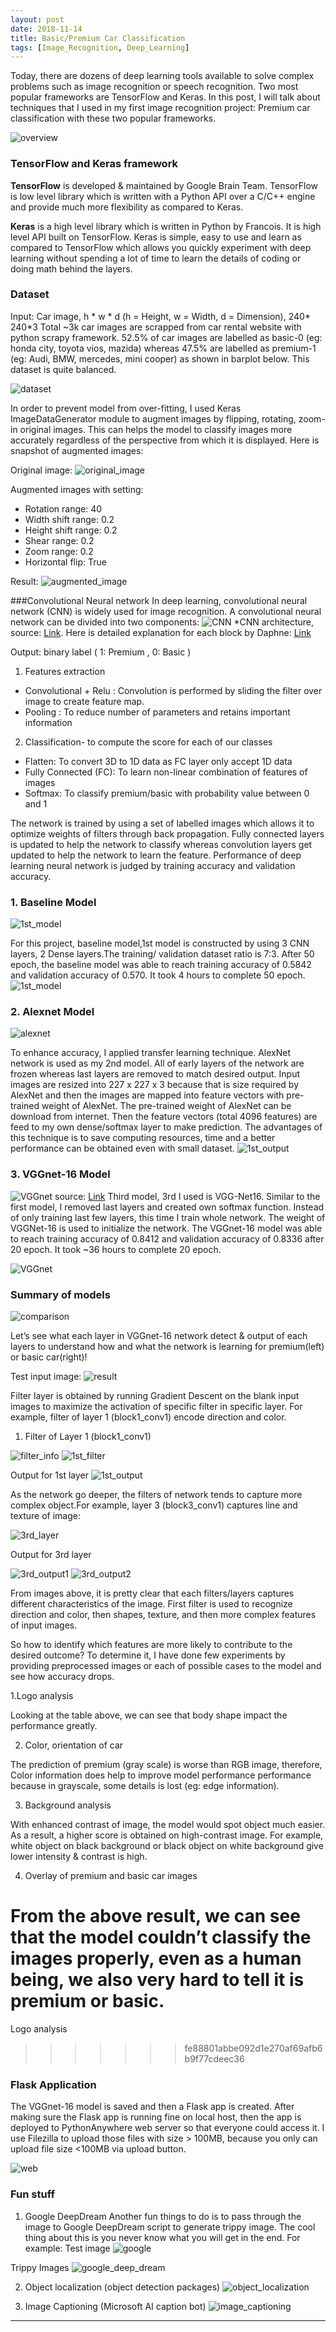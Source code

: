 ```yaml
---
layout: post
date: 2018-11-14
title: Basic/Premium Car Classification
tags: [Image_Recognition, Deep_Learning]
---
```


Today, there are dozens of deep learning tools available to solve complex problems such as image recognition or speech recognition. Two most popular frameworks are TensorFlow and Keras. In this post, I will talk about techniques that I used in my first image recognition project: Premium car classification with these two popular frameworks. 

![overview](/images/overview.png)

### TensorFlow and Keras framework

**TensorFlow** is developed & maintained by Google Brain Team. TensorFlow is low level library which is written with a Python API over a C/C++ engine and provide much more flexibility as compared to Keras.

**Keras** is a high level library which is written in Python by Francois. It is high level API built on TensorFlow. Keras is simple, easy to use and learn as compared to TensorFlow which allows you quickly experiment with deep learning without spending a lot of time to learn the details of coding or doing math behind the layers.

### Dataset

Input: Car image,  h * w * d (h = Height, w = Width, d = Dimension),  240* 240*3
Total ~3k car images are scrapped from car rental website with python scrapy framework. 52.5% of car images are labelled as basic-0 (eg: honda city, toyota vios, mazida) whereas 47.5% are labelled as premium-1 (eg: Audi, BMW, mercedes, mini cooper) as shown in barplot below. This dataset is quite balanced.

![dataset](/images/dataset.png)

In order to prevent model from over-fitting, I used Keras ImageDataGenerator module to augment images by flipping, rotating, zoom-in original images. This can helps the model to classify images more accurately regardless of the perspective from which it is displayed.  Here is snapshot of augmented images: 

Original image:
![original_image](/images/orignal_image.png)

Augmented images with setting:
- Rotation range: 40
- Width shift range: 0.2
- Height shift range: 0.2
- Shear range: 0.2
- Zoom range: 0.2
- Horizontal flip: True

Result:
![augmented_image](/images/augmented_image.png)

###Convolutional Neural network
In deep learning, convolutional neural network (CNN) is widely used for image recognition. A convolutional neural network can be divided into two components:
![CNN](/images/CNN.png)
*CNN architecture, source: [Link](https://medium.com/@RaghavPrabhu/understanding-of-convolutional-neural-network-cnn-deep-learning-99760835f148). Here is detailed explanation for each block by Daphne: [Link](https://medium.freecodecamp.org/an-intuitive-guide-to-convolutional-neural-networks-260c2de0a050)

Output: binary label ( 1: Premium , 0: Basic )

1. Features extraction
- Convolutional + Relu : Convolution is performed by sliding the filter over image to create feature map. 
- Pooling : To reduce number of parameters and retains important information

2. Classification- to compute the score for each of our classes
- Flatten: To convert 3D to 1D data as FC layer only accept 1D data
- Fully Connected (FC):  To learn non-linear combination of features of images
- Softmax: To classify premium/basic with probability value between 0 and 1

The network is trained by using a set of labelled images which allows it to optimize weights of filters through back propagation. Fully connected layers is updated to help the network to classify whereas convolution layers get updated to help the network to learn the feature. Performance of deep learning neural network is judged by training accuracy and validation accuracy.

### 1. Baseline Model
![1st_model](/images/model.png)

For this project, baseline model,1st model is constructed by using 3 CNN layers, 2 Dense layers.The training/ validation dataset ratio is 7:3. After 50 epoch, the baseline model was able to reach training accuracy of 0.5842 and validation accuracy of 0.570. It took 4 hours to complete 50 epoch. 
![1st_model](/images/1st_model.png)

### 2. Alexnet Model

![alexnet](/images/alextnet.png)


To enhance accuracy, I applied transfer learning technique. AlexNet network is used as my 2nd model. All of early layers of the network are frozen whereas last layers are removed to match desired output. Input images are resized into 227 x 227 x 3 because that is size required by AlexNet and then the images are mapped into feature vectors with pre-trained weight of AlexNet. The pre-trained weight of AlexNet can be download from internet. Then the feature vectors (total 4096 features) are feed to my own dense/softmax layer to make prediction. The advantages of this technique is to save computing resources, time and a better performance can be obtained even with small dataset. 
![1st_output](/images/1st_output.png)

### 3. VGGnet-16 Model

![VGGnet](/images/VGGnet.png)
source: [Link](https://www.researchgate.net/figure/VGG-16-network-block-diagram-It-contains-16-CONV-FC-13-convolutions-and-3-fully_317573733)
Third model, 3rd I used is VGG-Net16. Similar to the first model, I removed last layers and created own softmax function. Instead of only training last few layers, this time I train whole network. The weight of VGGNet-16 is used to initialize the network. The VGGnet-16 model was able to reach training accuracy of 0.8412 and validation accuracy of 0.8336 after 20 epoch. It took ~36 hours to complete 20 epoch. 

![VGGnet](/images/VGGnet_result.png)

### Summary of models

![comparison](/images/comparison.png)

Let’s see what each layer in VGGnet-16 network detect & output of each layers to understand how and what the network is learning for premium(left) or basic car(right)! 

Test input image:
![result](/images/result.png)


Filter layer is obtained by running Gradient Descent on the blank input images to maximize the activation of specific filter in specific layer. For example, filter of layer 1 (block1_conv1) encode direction and color. 

1. Filter of Layer 1 (block1_conv1)

![filter_info](/images/filter_info.png)
![1st_filter](/images/1st_filter.png)

Output for 1st layer
![1st_output](/images/1st_output.png)

As the network go deeper, the filters of network tends to capture more complex object.For example, layer 3 (block3_conv1) captures line and texture of image: 

![3rd_layer](/images/3rd_layer.png)

Output for 3rd layer

![3rd_output1](/images/3rd_output1.png)
![3rd_output2](/images/3rd_output2.png)

From images above, it is pretty clear that each filters/layers captures different characteristics of the image. First filter is used to recognize direction and color,  then shapes, texture, and then more complex features of input images.

So how to identify which features are more likely to contribute to the desired outcome? To determine it, I have done few experiments by providing preprocessed images or each of possible cases to the model and see how accuracy drops. 

1.Logo analysis

Looking at the table above, we can see that body shape impact the performance greatly. 

2. Color, orientation of car

The prediction of premium (gray scale) is worse than RGB image, therefore, Color information does help to improve model performance performance because in grayscale, some details is lost (eg: edge information). 

3. Background analysis

With enhanced contrast of image, the model would spot object much easier. As a result, a higher score is obtained on high-contrast image. For example, white object on black background or black object on white background give lower intensity & contrast is high. 

4. Overlay of premium and basic car images

From the above result, we can see that the model couldn’t classify the images properly, even as a human being, we also very hard to tell it is premium or basic. 
=======
Logo analysis
>>>>>>> fe88801abbe092d1e270af69afb6b9f77cdeec36

### Flask Application
The VGGnet-16 model is saved and then a Flask app is created. After making sure the Flask app is running fine on local host, then the app is deployed to PythonAnywhere web server so that everyone could access it. I use Filezilla to upload those files with size > 100MB, because you only can upload file size <100MB via upload button.

![web](/images/web.png)

### Fun stuff
1. Google DeepDream
Another fun things to do is to pass through the image to Google DeepDream script to generate trippy image. The cool thing about this is you never know what you will get in the end. 
For example: Test image
![google](/images/google_deep_o.png)

Trippy Images
![google_deep_dream](/images/google_deep.png)

2. Object localization (object detection packages)
![object_localization](/images/object_localization.png)

3. Image Captioning (Microsoft AI caption bot)
![image_captioning](/images/image_captioning.png)




---


